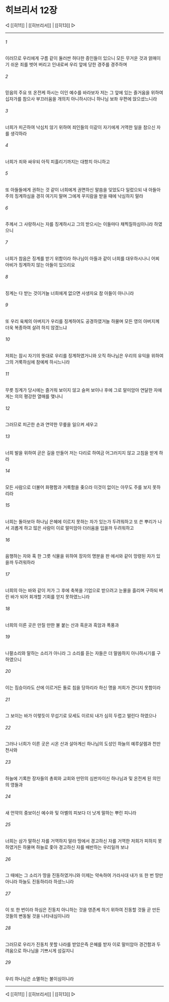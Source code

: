 # 히브리서 12장

◁ [[히11]] | [[히브리서]] | [[히13]] ▷
***

###### 1
이러므로 우리에게 구름 같이 둘러싼 허다한 증인들이 있으니 모든 무거운 것과 얽매이기 쉬운 죄를 벗어 버리고 인내로써 우리 앞에 당한 경주를 경주하며

###### 2
믿음의 주요 또 온전케 하시는 이인 예수를 바라보자 저는 그 앞에 있는 즐거움을 위하여 십자가를 참으사 부끄러움을 개의치 아니하시더니 하나님 보좌 우편에 앉으셨느니라

###### 3
너희가 피곤하여 낙심치 않기 위하여 죄인들의 이같이 자기에게 거역한 일을 참으신 자를 생각하라

###### 4
너희가 죄와 싸우되 아직 피흘리기까지는 대항치 아니하고

###### 5
또 아들들에게 권하는 것 같이 너희에게 권면하신 말씀을 잊었도다 일렀으되 내 아들아 주의 징계하심을 경히 여기지 말며 그에게 꾸지람을 받을 때에 낙심하지 말라

###### 6
주께서 그 사랑하시는 자를 징계하시고 그의 받으시는 이들마다 채찍질하심이니라 하였으니

###### 7
너희가 참음은 징계를 받기 위함이라 하나님이 아들과 같이 너희를 대우하시나니 어찌 아비가 징계하지 않는 아들이 있으리요

###### 8
징계는 다 받는 것이거늘 너희에게 없으면 사생자요 참 아들이 아니니라

###### 9
또 우리 육체의 아버지가 우리를 징계하여도 공경하였거늘 하물며 모든 영의 아버지께 더욱 복종하여 살려 하지 않겠느냐

###### 10
저희는 잠시 자기의 뜻대로 우리를 징계하였거니와 오직 하나님은 우리의 유익을 위하여 그의 거룩하심에 참예케 하시느니라

###### 11
무릇 징계가 당시에는 즐거워 보이지 않고 슬퍼 보이나 후에 그로 말미암아 연달한 자에게는 의의 평강한 열매를 맺나니

###### 12
그러므로 피곤한 손과 연약한 무릎을 일으켜 세우고

###### 13
너희 발을 위하여 곧은 길을 만들어 저는 다리로 하여금 어그러지지 않고 고침을 받게 하라

###### 14
모든 사람으로 더불어 화평함과 거룩함을 좆으라 이것이 없이는 아무도 주를 보지 못하리라

###### 15
너희는 돌아보아 하나님 은혜에 이르지 못하는 자가 있는가 두려워하고 또 쓴 뿌리가 나서 괴롭게 하고 많은 사람이 이로 말미암아 더러움을 입을까 두려워하고

###### 16
음행하는 자와 혹 한 그릇 식물을 위하여 장자의 명분을 판 에서와 같이 망령된 자가 있을까 두려워하라

###### 17
너희의 아는 바와 같이 저가 그 후에 축복을 기업으로 받으려고 눈물을 흘리며 구하되 버린 바가 되어 회개할 기회를 얻지 못하였느니라

###### 18
너희의 이른 곳은 만질 만한 불 붙는 산과 흑운과 흑암과 폭풍과

###### 19
나팔소리와 말하는 소리가 아니라 그 소리를 듣는 자들은 더 말씀하지 아니하시기를 구하였으니

###### 20
이는 짐승이라도 산에 이르거든 돌로 침을 당하리라 하신 명을 저희가 견디지 못함이라

###### 21
그 보이는 바가 이렇듯이 무섭기로 모세도 이르되 내가 심히 두렵고 떨린다 하였으나

###### 22
그러나 너희가 이른 곳은 시온 산과 살아계신 하나님의 도성인 하늘의 예루살렘과 천만 천사와

###### 23
하늘에 기록한 장자들의 총회와 교회와 만민의 심판자이신 하나님과 및 온전케 된 의인의 영들과

###### 24
새 언약의 중보이신 예수와 및 아벨의 피보다 더 낫게 말하는 뿌린 피니라

###### 25
너희는 삼가 말하신 자를 거역하지 말라 땅에서 경고하신 자를 거역한 저희가 피하지 못하였거든 하물며 하늘로 좇아 경고하신 자를 배반하는 우리일까 보냐

###### 26
그 때에는 그 소리가 땅을 진동하였거니와 이제는 약속하여 가라사대 내가 또 한 번 땅만 아니라 하늘도 진동하리라 하셨느니라

###### 27
이 또 한 번이라 하심은 진동치 아니하는 것을 영존케 하기 위하여 진동할 것들 곧 만든 것들의 변동될 것을 나타내심이니라

###### 28
그러므로 우리가 진동치 못할 나라를 받았은즉 은혜를 받자 이로 말미암아 경건함과 두려움으로 하나님을 기쁘시게 섬길지니

###### 29
우리 하나님은 소멸하는 불이심이니라

***
◁ [[히11]] | [[히브리서]] | [[히13]] ▷